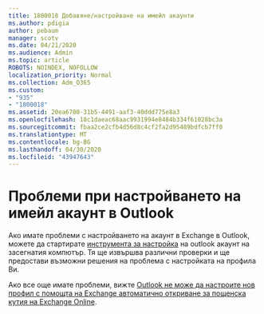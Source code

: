 ```yaml
---
title: 1800018 Добавяне/настройване на имейл акаунти
ms.author: pdigia
author: pebaum
manager: scotv
ms.date: 04/21/2020
ms.audience: Admin
ms.topic: article
ROBOTS: NOINDEX, NOFOLLOW
localization_priority: Normal
ms.collection: Adm_O365
ms.custom:
- "935"
- "1800018"
ms.assetid: 20ea6700-31b5-4491-aaf3-40ddd775e8a3
ms.openlocfilehash: 18c1daeac68aac9931994e8484b334f61028bc3a
ms.sourcegitcommit: fbaa2ce2cfb4d56d8c4cf2fa2d95489bdfcb7ff0
ms.translationtype: MT
ms.contentlocale: bg-BG
ms.lasthandoff: 04/30/2020
ms.locfileid: "43947643"
---
```

# <a name="problems-setting-up-an-email-account-in-outlook"></a>Проблеми при настройването на имейл акаунт в Outlook

Ако имате проблеми с настройването на акаунт в Exchange в Outlook, можете да стартирате [инструмента за настройка](https://aka.ms/SaRA-OutlookSetupProfile) на outlook акаунт на засегнатия компютър. Тя ще извършва различни проверки и ще предостави възможни решения на проблема с настройката на профила Ви.
  
Ако все още имате проблеми, вижте [Outlook не може да настроите нов профил с помощта на Exchange автоматично откриване за пощенска кутия на Exchange Online](https://docs.microsoft.com/exchange/troubleshoot/outlook-profiles/cannot-set-up-profile-autodiscover).
  